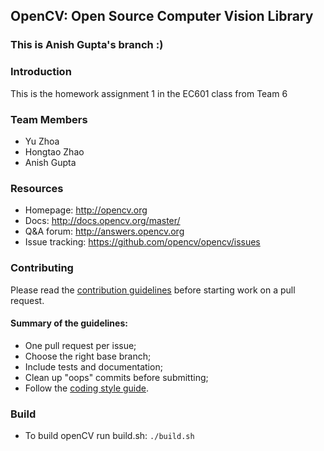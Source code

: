 ## OpenCV: Open Source Computer Vision Library

### This is Anish Gupta's branch :)

### Introduction

This is the homework assignment 1 in the EC601 class from Team 6

### Team Members

* Yu Zhoa
* Hongtao Zhao
* Anish Gupta

### Resources

* Homepage: <http://opencv.org>
* Docs: <http://docs.opencv.org/master/>
* Q&A forum: <http://answers.opencv.org>
* Issue tracking: <https://github.com/opencv/opencv/issues>

### Contributing

Please read the [contribution guidelines](https://github.com/opencv/opencv/wiki/How_to_contribute) before starting work on a pull request.

#### Summary of the guidelines:

* One pull request per issue;
* Choose the right base branch;
* Include tests and documentation;
* Clean up "oops" commits before submitting;
* Follow the [coding style guide](https://github.com/opencv/opencv/wiki/Coding_Style_Guide).

### Build

* To build  openCV run build.sh: `./build.sh`

